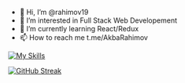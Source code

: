 - 👋 Hi, I’m @rahimov19
- 👀 I’m interested in Full Stack Web Developement
- 🌱 I’m currently learning React/Redux
- 📫 How to reach me t.me/AkbaRahimov

<!---
rahimov19/rahimov19 is a ✨ special ✨ repository because its `README.md` (this file) appears on your GitHub profile.
You can click the Preview link to take a look at your changes.
--->
[![My Skills](https://skillicons.dev/icons?i=html,md,css,nodejs,bootstrap,ts,react,redux,git,github,bash,vscode&perline=16)](https://skillicons.dev)
<!-- <p align="center">:fire: My Stats :</p> -->
<!-- <div id="stats" align="center">
<img class="img" src="https://raw.githubusercontent.com/rahimov19/github-stats/master/generated/overview.svg#gh-dark-mode-only"/>
<img class="img" src="https://raw.githubusercontent.com/rahimov19/github-stats/master/generated/languages.svg#gh-dark-mode-only"/>
  </div>
<div id="stats" align="center">
<img class="img" src="https://raw.githubusercontent.com/rahimov19/github-stats/master/generated/overview.svg#gh-light-mode-only"/>
<img class="img" src="https://raw.githubusercontent.com/rahimov19/github-stats/master/generated/languages.svg#gh-light-mode-only"/>
  </div> -->
  <div>
  
  
[![GitHub Streak](https://streak-stats.demolab.com?user=rahimov19&theme=dark)](https://git.io/streak-stats)
  
  
</div>
